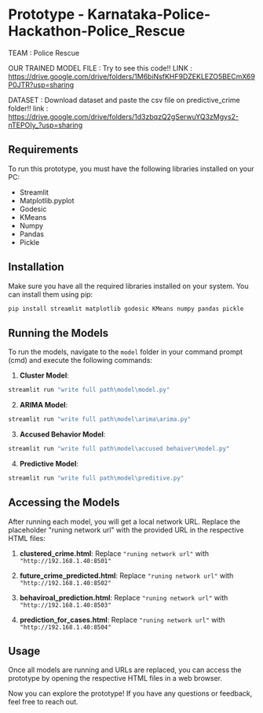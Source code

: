 # Prototype - Karnataka-Police-Hackathon-Police_Rescue

TEAM : Police Rescue

OUR TRAINED MODEL FILE : Try to see this code!!
       LINK : https://drive.google.com/drive/folders/1M6biNsfKHF9DZEKLEZO5BECmX69P0JTR?usp=sharing

DATASET : Download dataset and  paste the csv file on predictive_crime folder!!
      link : https://drive.google.com/drive/folders/1d3zbqzQ2gSerwuYQ3zMgys2-nTEPOIy_?usp=sharing

## Requirements
To run this prototype, you must have the following libraries installed on your PC:
- Streamlit
- Matplotlib.pyplot
- Godesic
- KMeans
- Numpy
- Pandas
- Pickle

## Installation
Make sure you have all the required libraries installed on your system. You can install them using pip:

```bash
pip install streamlit matplotlib godesic KMeans numpy pandas pickle
```

## Running the Models
To run the models, navigate to the `model` folder in your command prompt (cmd) and execute the following commands:

1. **Cluster Model**:
```bash
streamlit run "write full path\model\model.py"
```

2. **ARIMA Model**:
```bash
streamlit run "write full path\model\arima\arima.py"
```

3. **Accused Behavior Model**:
```bash
streamlit run "write full path\model\accused behaiver\model.py"
```

4. **Predictive Model**:
```bash
streamlit run "write full path\model\preditive.py"
```

## Accessing the Models
After running each model, you will get a local network URL. Replace the placeholder "runing network url" with the provided URL in the respective HTML files:

1. **clustered_crime.html**: 
Replace `"runing network url"` with `"http://192.168.1.40:8501"`

2. **future_crime_predicted.html**: 
Replace `"runing network url"` with `"http://192.168.1.40:8502"`

3. **behaviroal_prediction.html**: 
Replace `"runing network url"` with `"http://192.168.1.40:8503"`

4. **prediction_for_cases.html**: 
Replace `"runing network url"` with `"http://192.168.1.40:8504"`

## Usage
Once all models are running and URLs are replaced, you can access the prototype by opening the respective HTML files in a web browser.

Now you can explore the prototype! If you have any questions or feedback, feel free to reach out.
